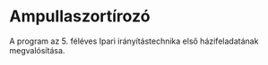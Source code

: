 # Ampullaszortírozó
A program az 5. féléves Ipari irányítástechnika első házifeladatának megvalósítása.
